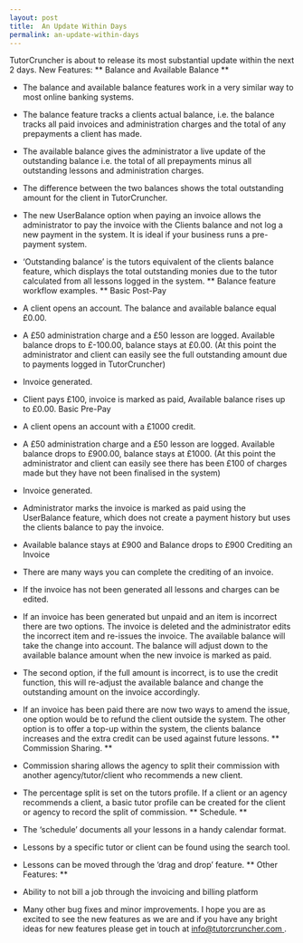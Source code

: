 ```yaml
---
layout: post
title:  An Update Within Days
permalink: an-update-within-days
---
```

TutorCruncher is about to release its most substantial update within the next
2 days. New Features: ** Balance and Available Balance **

  * The balance and available balance features work in a very similar way to most online banking systems. 
  * The balance feature tracks a clients actual balance, i.e. the balance tracks all paid invoices and administration charges and the total of any prepayments a client has made. 
  * The available balance gives the administrator a live update of the outstanding balance i.e. the total of all prepayments minus all outstanding lessons and administration charges. 
  * The difference between the two balances shows the total outstanding amount for the client in TutorCruncher. 
  * The new UserBalance option when paying an invoice allows the administrator to pay the invoice with the Clients balance and not log a new payment in the system. It is ideal if your business runs a pre-payment system. 
  * ‘Outstanding balance’ is the tutors equivalent of the clients balance feature, which displays the total outstanding monies due to the tutor calculated from all lessons logged in the system. 
** Balance feature workflow examples. ** Basic Post-Pay 

  * A client opens an account. The balance and available balance equal £0.00. 
  * A £50 administration charge and a £50 lesson are logged. Available balance drops to £-100.00, balance stays at £0.00. (At this point the administrator and client can easily see the full outstanding amount due to payments logged in TutorCruncher) 
  * Invoice generated. 
  * Client pays £100, invoice is marked as paid, Available balance rises up to £0.00. 
Basic Pre-Pay

  * A client opens an account with a £1000 credit. 
  * A £50 administration charge and a £50 lesson are logged. Available balance drops to £900.00, balance stays at £1000. (At this point the administrator and client can easily see there has been £100 of charges made but they have not been finalised in the system) 
  * Invoice generated. 
  * Administrator marks the invoice is marked as paid using the UserBalance feature, which does not create a payment history but uses the clients balance to pay the invoice. 
  * Available balance stays at £900 and Balance drops to £900 
Crediting an Invoice

  * There are many ways you can complete the crediting of an invoice. 
  * If the invoice has not been generated all lessons and charges can be edited. 
  * If an invoice has been generated but unpaid and an item is incorrect there are two options. The invoice is deleted and the administrator edits the incorrect item and re-issues the invoice. The available balance will take the change into account. The balance will adjust down to the available balance amount when the new invoice is marked as paid. 
  * The second option, if the full amount is incorrect, is to use the credit function, this will re-adjust the available balance and change the outstanding amount on the invoice accordingly. 
  * If an invoice has been paid there are now two ways to amend the issue, one option would be to refund the client outside the system. The other option is to offer a top-up within the system, the clients balance increases and the extra credit can be used against future lessons. 
** Commission Sharing. **

  * Commission sharing allows the agency to split their commission with another agency/tutor/client who recommends a new client. 
  * The percentage split is set on the tutors profile. If a client or an agency recommends a client, a basic tutor profile can be created for the client or agency to record the split of commission. 
** Schedule. **

  * The ‘schedule’ documents all your lessons in a handy calendar format. 
  * Lessons by a specific tutor or client can be found using the search tool. 
  * Lessons can be moved through the ‘drag and drop’ feature. 
** Other Features: **

  * Ability to not bill a job through the invoicing and billing platform 
  * Many other bug fixes and minor improvements. 
I hope you are as excited to see the new features as we are and if you have
any bright ideas for new features please get in touch at [
info@tutorcruncher.com ](mailto:info@tutorcruncher.com) .
